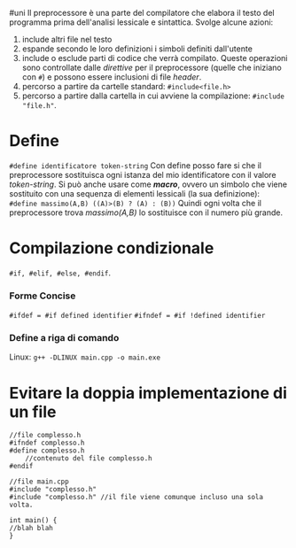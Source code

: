 #uni 
Il preprocessore è una parte del compilatore che elabora il testo del programma prima dell'analisi lessicale e sintattica. 
Svolge alcune azioni:
1. include altri file nel testo
2. espande secondo le loro definizioni i simboli definiti dall'utente
3. include o esclude parti di codice che verrà compilato.
Queste operazioni sono controllate dalle _direttive_ per il preprocessore (quelle che iniziano con `#`) e possono essere inclusioni di file _header_.
1. percorso a partire da cartelle standard: `#include<file.h>`
2. percorso a partire dalla cartella in cui avviene la compilazione: `#include "file.h"`.
# Define
`#define identificatore token-string` 
Con define posso fare si che il preprocessore sostituisca ogni istanza del mio identificatore con il valore _token-string_.
Si può anche usare come ___macro___, ovvero un simbolo che viene sostituito con una sequenza di elementi lessicali (la sua definizione):
`#define massimo(A,B) ((A)>(B) ? (A) : (B))`
Quindi ogni volta che il preprocessore trova _massimo(A,B)_ lo sostituisce con il numero più grande.
# Compilazione condizionale
`#if, #elif, #else, #endif`.
### Forme Concise
`#ifdef = #if defined identifier`
`#ifndef = #if !defined identifier` 
### Define a riga di comando
Linux: `g++ -DLINUX main.cpp -o main.exe`
# Evitare la doppia implementazione di un file
```
//file complesso.h
#ifndef complesso.h
#define complesso.h
	//contenuto del file complesso.h
#endif

//file main.cpp
#include "complesso.h"
#include "complesso.h" //il file viene comunque incluso una sola volta.

int main() {
//blah blah
}
```